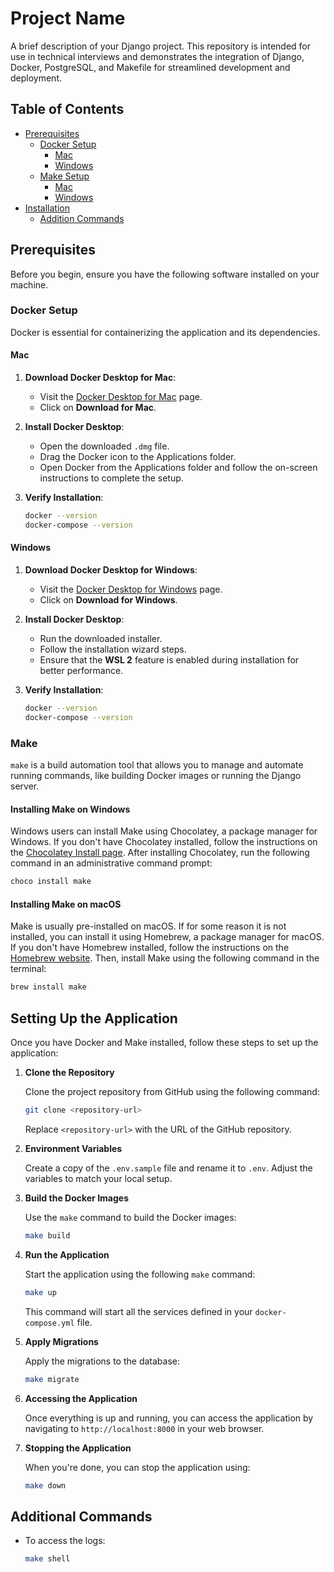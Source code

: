# Project Name

A brief description of your Django project. This repository is intended for use in technical interviews and demonstrates the integration of Django, Docker, PostgreSQL, and Makefile for streamlined development and deployment.

## Table of Contents

- [Prerequisites](#prerequisites)
  - [Docker Setup](#docker-setup)
    - [Mac](#mac)
    - [Windows](#windows)
  - [Make Setup](#make)
    - [Mac](#mac-1)
    - [Windows](#windows-1)
- [Installation](#setting-up-the-application)
    - [Addition Commands](#additional-commands)


## Prerequisites

Before you begin, ensure you have the following software installed on your machine.

### Docker Setup

Docker is essential for containerizing the application and its dependencies.

#### Mac

1. **Download Docker Desktop for Mac**:
   - Visit the [Docker Desktop for Mac](https://www.docker.com/products/docker-desktop) page.
   - Click on **Download for Mac**.

2. **Install Docker Desktop**:
   - Open the downloaded `.dmg` file.
   - Drag the Docker icon to the Applications folder.
   - Open Docker from the Applications folder and follow the on-screen instructions to complete the setup.

3. **Verify Installation**:
   ```bash
   docker --version
   docker-compose --version

#### Windows

1. **Download Docker Desktop for Windows**:
   - Visit the [Docker Desktop for Windows](https://www.docker.com/products/docker-desktop) page.
   - Click on **Download for Windows**.

2. **Install Docker Desktop**:
   - Run the downloaded installer.
   - Follow the installation wizard steps.
   - Ensure that the **WSL 2** feature is enabled during installation for better performance.

3. **Verify Installation**:
   ```bash
   docker --version
   docker-compose --version

### Make

`make` is a build automation tool that allows you to manage and automate running commands, like building Docker images or running the Django server.

#### Installing Make on Windows

Windows users can install Make using Chocolatey, a package manager for Windows. If you don't have Chocolatey installed, follow the instructions on the [Chocolatey Install page](https://chocolatey.org/install). After installing Chocolatey, run the following command in an administrative command prompt:

```bash
choco install make
```

#### Installing Make on macOS

Make is usually pre-installed on macOS. If for some reason it is not installed, you can install it using Homebrew, a package manager for macOS. If you don't have Homebrew installed, follow the instructions on the [Homebrew website](https://brew.sh). Then, install Make using the following command in the terminal:

```bash
brew install make
```

## Setting Up the Application

Once you have Docker and Make installed, follow these steps to set up the application:

1. **Clone the Repository**

   Clone the project repository from GitHub using the following command:

   ```bash
   git clone <repository-url>
   ```

   Replace `<repository-url>` with the URL of the GitHub repository.

2. **Environment Variables**

   Create a copy of the `.env.sample` file and rename it to `.env`. Adjust the variables to match your local setup.

3. **Build the Docker Images**

   Use the `make` command to build the Docker images:

   ```bash
   make build
   ```

4. **Run the Application**

   Start the application using the following `make` command:

   ```bash
   make up
   ```

   This command will start all the services defined in your `docker-compose.yml` file.


5. **Apply Migrations**

   Apply the migrations to the database:

   ```bash
   make migrate
   ```
6. **Accessing the Application**

   Once everything is up and running, you can access the application by navigating to `http://localhost:8000` in your web browser.

7. **Stopping the Application**

   When you're done, you can stop the application using:

   ```bash
   make down
   ```

## Additional Commands

- To access the logs:

  ```bash
  make shell
  ```